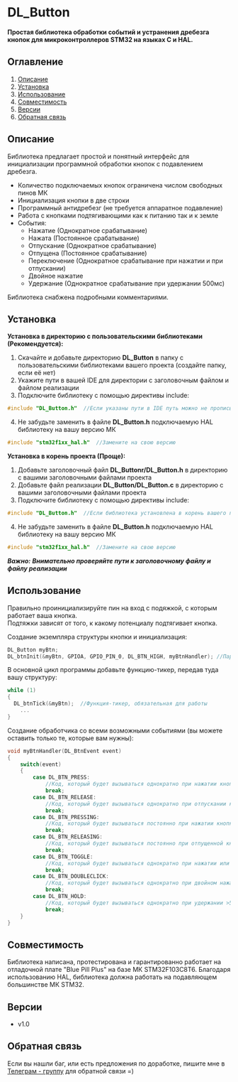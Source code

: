 # DL_Button
**Простая библиотека обработки событий и устранения дребезга кнопок для микроконтроллеров STM32 на языках C и HAL.**
## Оглавление
1. [Описание](#описание)
2. [Установка](#установка)
3. [Использование](#использование)
4. [Совместимость](#совместимость)
5. [Версии](#версии)
6. [Обратная связь](#обратная-связь)
## Описание  
Библиотека предлагает простой и понятный интерфейс для инициализации программной обработки кнопок с подавлением дребезга.
- Количество подключаемых кнопок ограничена числом свободных пинов МК
- Инициализация кнопки в две строки
- Программный антидребезг (не требуется аппаратное подавление)
- Работа с кнопками подтягивающими как к питанию так и к земле
- События:
  * Нажатие (Однократное срабатывание)
  * Нажата (Постоянное срабатывание)
  * Отпускание (Однократное срабатывание)
  * Отпущена (Постоянное срабатывание)
  * Переключение (Однократное срабатывание при нажатии и при отпускании)
  * Двойное нажатие
  * Удержание (Однократное срабатывание при удержании 500мс)

Библиотека снабжена подробными комментариями.

## Установка
**Установка в директорию с пользовательскими библиотеками (Рекомендуется):**
 1. Скачайте и добавьте директорию **DL_Button** в папку с пользовательскими библиотеками вашего проекта (создайте папку, если её нет)
 2. Укажите пути в вашей IDE для директории с заголовочным файлом и файлом реализации
 3. Подключите библиотеку с помощью директивы include:
   ```c
   #include "DL_Button.h"  //Если указаны пути в IDE путь можно не прописывать
   ```
 4. Не забудьте заменить в файле **DL_Button.h** подключаемую HAL библиотеку на вашу версию МК
   ```c
   #include "stm32f1xx_hal.h"  //Замените на свою версию
   ```
**Установка в корень проекта (Проще):**
  1. Добавьте заголовочный файл **DL_Buttonr/DL_Button.h** в директорию с вашими заголовочными файлами проекта
  2. Добавьте файл реализации **DL_Button/DL_Button.c** в директорию с вашими заголовочными файлами проекта
  3. Подключите библиотеку с помощью директивы include:
   ```c
   #include "DL_Button.h"  //Если библиотека установлена в корень вашего проекта
   ```
  4. Не забудьте заменить в файле **DL_Button.h** подключаемую HAL библиотеку на вашу версию МК
   ```c
   #include "stm32f1xx_hal.h"  //Замените на свою версию
   ```
***Важно:***
***Внимательно проверяйте пути к заголовочному файлу и файлу реализации***
## Использование
Правильно проинициализируйте пин на вход с подяжкой, с которым работает ваша кнопка.  
Подтяжки зависят от того, к какому потенциалу подтягивает кнопка. 

Создание экземпляра структуры кнопки и инициализация:
```c
DL_Button myBtn;
DL_btnInit(&myBtn, GPIOA, GPIO_PIN_0, DL_BTN_HIGH, myBtnHandler); //Параметры: Структура кнопки, Порт, Пин, К какому уровню подтягивает, Обработчик событий
```
В основной цикл программы добавьте функцию-тикер, передав туда вашу структуру:
```c
while (1)
{
  DL_btnTick(&myBtn);  //Функция-тикер, обязательная для работы
 	...
}
```

Создание обработчика со всеми возможными событиями (вы можете оставить только те, которые вам нужны):
```c
void myBtnHandler(DL_BtnEvent event)
{
	switch(event)
	{
		case DL_BTN_PRESS:
			//Код, который будет вызываться однократно при нажатии кнопки
			break;
		case DL_BTN_RELEASE:
			//Код, который будет вызываться однократно при отпускании кнопки
			break;
		case DL_BTN_PRESSING:
			//Код, который будет вызываться постоянно при нажатии кнопки
			break;
		case DL_BTN_RELEASING:
			//Код, который будет вызываться постоянно при отпущенной кнопке
			break;
		case DL_BTN_TOGGLE:
			//Код, который будет вызываться однократно при нажатии или отпускании кнопки
			break;
		case DL_BTN_DOUBLECLICK:
			//Код, который будет вызываться однократно при двойном нажатии
			break;
		case DL_BTN_HOLD:
			//Код, который будет вызываться однократно при удержании >500мс
			break;
	}
}
```

## Совместимость
Библиотека написана, протестирована и гарантированно работает на отладочной плате "Blue Pill Plus" на базе МК STM32F103C8T6.
Благодаря использованию HAL, библиотека должна работать на подавляющем большинстве МК STM32.
## Версии
- v1.0

## Обратная связь
Если вы нашли баг, или есть предложения по доработке, пишите мне в [Телеграм - группу](https://t.me/DLeeFB) для обратной связи =)
